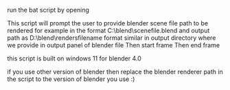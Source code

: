 run the bat script by opening

This script will prompt the user to provide blender scene file path to be rendered for example in the format  C:\blend\scenefile.blend
and output path as D:\blend\rendersfilename   format similar in output directory where we provide in output panel of blender file
Then start frame
Then end frame



this script is built on windows 11 for blender 4.0


if you use other version of blender then replace the blender renderer path in the script to the version of blender you use   :)
